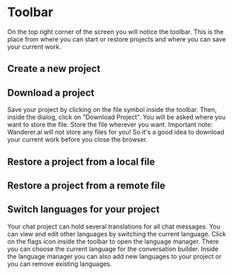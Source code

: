 # Toolbar
On the top right corner of the screen you will notice the toolbar. This is the place from where you can start or restore projects and where you can save your current work.

## Create a new project


## Download a project
Save your project by clicking on the file symbol inside the toolbar. Then, inside the dialog, click on "Download Project".
You will be asked where you want to store the file. Store the file wherever you want.
Important note: Wanderer.ai will not store any files for you! So it's a good idea to download your current work before you close the browser.

## Restore a project from a local file


## Restore a project from a remote file


## Switch languages for your project
Your chat project can hold several translations for all chat messages. You can view and edit other languages by switching the current language.
Click on the flags icon inside the toolbar to open the language manager. There you can choose the current language for the conversation builder.
Inside the language manager you can also add new languages to your project or you can remove existing languages.
